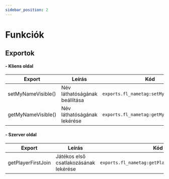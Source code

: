 ```yaml
---
sidebar_position: 2
---
```


# Funkciók

## Exportok

#### - Kliens oldal

<!-- >
> #### - saveSettings()
>
> - _Beállítások mentése_
>
>   ```lua
>   exports.fl_dashboard:saveSettings()
>   ```
>
> #### - isSettingEnabled(name)
>
> - _Beállítás státusz lekérése_
> - _return -> boolean_
> - _alap beállítások: hud, radar (bővítés: client.lua -> *Settings tábla.*)_
>
>   ```lua
>   exports.fl_dashboard:isSettingEnabled(name)
>   ```
>  -->

| Export             | Leírás                        | Kód                                     |
| ------------------ | ----------------------------- | --------------------------------------- |
| setMyNameVisible() | Név láthatóságának beállítása | `exports.fl_nametag:setMyNameVisible()` |
| getMyNameVisible() | Név láthatóságának lekérése   | `exports.fl_nametag:getMyNameVisible()` |

#### - Szerver oldal

<!-- >
> #### - getPlayerPP(player)
>
> - _játékos prémium pontjainak lekérése_
> - _return -> number_
>
>   ```lua
>   exports.fl_dashboard:getPlayerPP(player)
>   ```
>
> #### - setPlayerPP(player)
>
> - _játékos prémium pontjainak beállítása_
> - _return boolean_
>
>   ```lua
>   exports.fl_dashboard:setPlayerPP(player)
>   ```
>
> #### - takePlayerPP(player)
>
> - _játékos prémium pontjaiból levonás_
> - _return boolean_
>
>   ```lua
>   exports.fl_dashboard:takePlayerPP(player, value)
>   ``` -->

| Export             | Leírás                                | Kód                                             |
| ------------------ | ------------------------------------- | ----------------------------------------------- |
| getPlayerFirstJoin | Játékos első csatlakozásának lekérése | `exports.fl_nametag:getPlayerFirstJoin(player)` |
